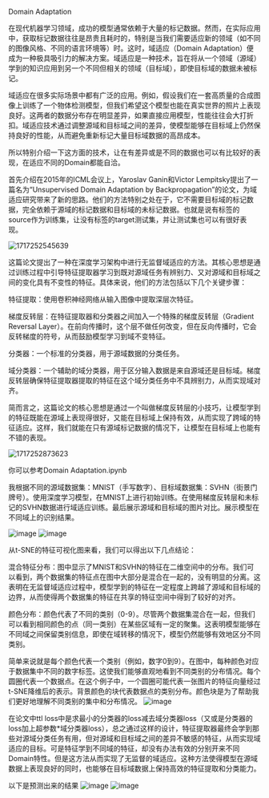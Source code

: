 Domain Adaptation

在现代机器学习领域，成功的模型通常依赖于大量的标记数据。然而，在实际应用中，获取标记数据往往是昂贵且耗时的，特别是当我们需要适应新的领域（如不同的图像风格、不同的语言环境等）时。这时，域适应（Domain Adaptation）便成为一种极具吸引力的解决方案。域适应是一种技术，旨在将从一个领域（源域）学到的知识应用到另一个不同但相关的领域（目标域），即使目标域的数据未被标记。

域适应在很多实际场景中都有广泛的应用。例如，假设我们在一套高质量的合成图像上训练了一个物体检测模型，但我们希望这个模型也能在真实世界的照片上表现良好。这两者的数据分布存在明显差异，如果直接应用模型，性能往往会大打折扣。域适应技术通过调整源域和目标域之间的差异，使模型能够在目标域上仍然保持良好的性能，从而避免重新标记大量目标域数据的高昂成本。

所以特别介绍一下这方面的技术，让在有差异或是不同的数据也可以有比较好的表现，在适应不同的Domain都能自洽。

首先介绍在2015年的ICML会议上，Yaroslav Ganin和Victor Lempitsky提出了一篇名为“Unsupervised Domain Adaptation by Backpropagation”的论文，为域适应研究带来了新的思路。他们的方法特别之处在于，它不需要目标域的标记数据，完全依赖于源域的标记数据和目标域的未标记数据。也就是说有标签的source作为训练集，让没有标签的target测试集，并让测试集也可以有很好表现。

![1717252545639](https://github.com/joycelai140420/Project/assets/167413809/afbdde89-fd52-44a1-a4e2-59dd9f5c2e78)

这篇论文提出了一种在深度学习架构中进行无监督域适应的方法。其核心思想是通过训练过程中引导特征提取器学习到既对源域任务有辨别力、又对源域和目标域之间的变化具有不变性的特征。具体来说，他们的方法包括以下几个关键步骤：

特征提取：使用卷积神经网络从输入图像中提取深层次特征。
    
梯度反转层：在特征提取器和分类器之间加入一个特殊的梯度反转层（Gradient Reversal Layer）。在前向传播时，这个层不做任何改变，但在反向传播时，它会反转梯度的符号，从而鼓励模型学习到域不变特征。

分类器：一个标准的分类器，用于源域数据的分类任务。
    
域分类器：一个辅助的域分类器，用于区分输入数据是来自源域还是目标域。梯度反转层确保特征提取器提取的特征在这个域分类任务中不具辨别力，从而实现域对齐。

简而言之，这篇论文的核心思想是通过一个叫做梯度反转层的小技巧，让模型学到的特征既能在源域上表现得很好，又能在目标域上保持有效，从而实现了跨域的特征适应。这样，我们就能在只有源域标记数据的情况下，让模型在目标域上也能有不错的表现。

![1717252873623](https://github.com/joycelai140420/Project/assets/167413809/29318af0-94b7-4b39-973c-9e4c215cc502)

你可以参考Domain Adaptation.ipynb

我根据不同的源域数据集：MNIST（手写数字）、目标域数据集：SVHN（街景门牌号）。使用深度学习模型，在MNIST上进行初始训练。在使用梯度反转层和未标记的SVHN数据进行域适应训练。最后展示源域和目标域的图片对比。展示模型在不同域上的识别结果。

![image](https://github.com/joycelai140420/Project/assets/167413809/544fc7d8-6c17-4a52-aa7d-dd57789136ba)
![image](https://github.com/joycelai140420/Project/assets/167413809/3dc965a7-b4b6-4866-8f50-e5a934dca000)


从t-SNE的特征可视化图来看，我们可以得出以下几点结论：

混合特征分布：图中显示了MNIST和SVHN的特征在二维空间中的分布。我们可以看到，两个数据集的特征点在图中大部分是混合在一起的，没有明显的分离。这表明在无监督域适应过程中，模型学到的特征在一定程度上跨越了源域和目标域的边界，从而使得两个数据集的特征在共享的特征空间中得到了较好的对齐。

颜色分布：颜色代表了不同的类别（0-9）。尽管两个数据集混合在一起，但我们可以看到相同颜色的点（同一类别）在某些区域有一定的聚集。这表明模型能够在不同域之间保留类别信息，即使在域转移的情况下，模型仍然能够有效地区分不同类别。

简单来说就是每个颜色代表一个类别（例如，数字0到9）。在图中，每种颜色对应于数据集中不同的数字标签。这使我们能够直观地看到不同类别的分布情况。每个圆圈代表一个数据点。在这个例子中，一个圆圈可能代表一张图片的特征向量经过t-SNE降维后的表示。背景颜色的块代表数据点的类别分布。颜色块是为了帮助我们更好地理解不同类别的集中和分布情况。
![image](https://github.com/joycelai140420/Project/assets/167413809/665cd164-65a5-4f28-a5c7-3a863cedfc86)

在论文中ttl loss中是求最小的分类器的loss减去域分类器loss（又或是分类器的loss加上超参数*域分类器loss），总之通过这样的设计，特征提取器最终会学到那些对源域分类任务有用，但对源域和目标域之间的差异不敏感的特征，从而实现域适应的目标。可是特征学到不同域的特征，却没有办法有效的分别开来不同Domain特性。但是这方法从而实现了无监督的域适应。这种方法使得模型在源域数据上表现良好的同时，也能够在目标域数据上保持高效的特征提取和分类能力。

以下是预测出来的结果
![image](https://github.com/joycelai140420/Project/assets/167413809/a439d362-fabb-493d-8909-753b62346780)
![image](https://github.com/joycelai140420/Project/assets/167413809/a155e727-c680-4530-b122-7a6e72b9f03c)


